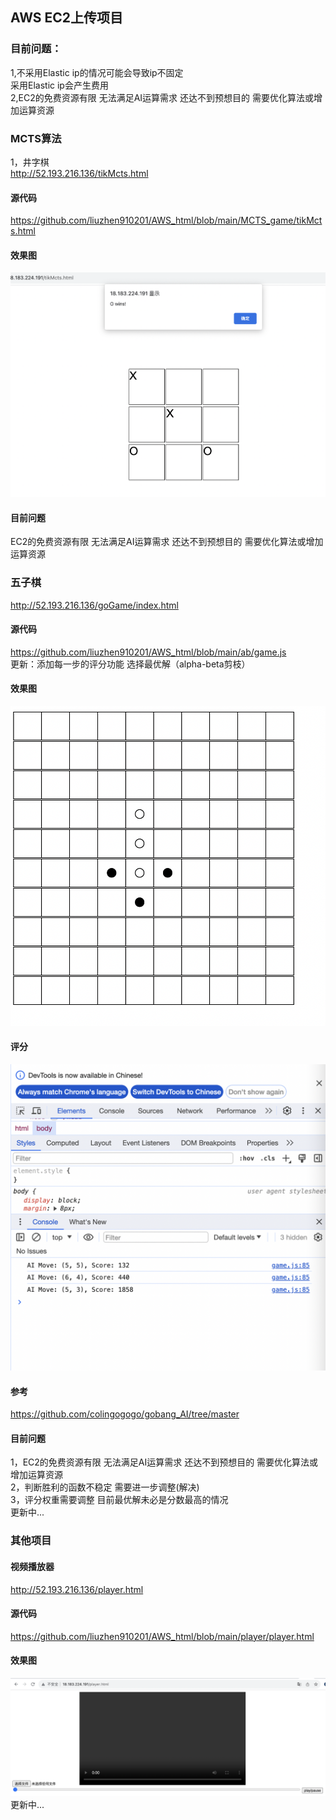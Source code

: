## AWS EC2上传项目
### 目前问题：<br>
1,不采用Elastic ip的情况可能会导致ip不固定<br>
采用Elastic ip会产生费用<br>
2,EC2的免费资源有限 无法满足AI运算需求 还达不到预想目的 需要优化算法或增加运算资源
### MCTS算法
1，井字棋<br>
http://52.193.216.136/tikMcts.html
<br>
#### 源代码
https://github.com/liuzhen910201/AWS_html/blob/main/MCTS_game/tikMcts.html<br>
#### 效果图
![](https://github.com/liuzhen910201/AWS_html/blob/main/image/tik.png)
#### 目前问题
EC2的免费资源有限 无法满足AI运算需求 还达不到预想目的 需要优化算法或增加运算资源
### 五子棋
http://52.193.216.136/goGame/index.html<br>
#### 源代码
https://github.com/liuzhen910201/AWS_html/blob/main/ab/game.js<br>
更新：添加每一步的评分功能 选择最优解（alpha-beta剪枝）
#### 效果图
![](https://github.com/liuzhen910201/AWS_html/blob/main/image/ab_go.png)
#### 评分
![](https://github.com/liuzhen910201/AWS_html/blob/main/image/score.png)

#### 参考
https://github.com/colingogogo/gobang_AI/tree/master<br>

#### 目前问题
1，EC2的免费资源有限 无法满足AI运算需求 还达不到预想目的 需要优化算法或增加运算资源<br>
2，判断胜利的函数不稳定 需要进一步调整(解决)<br>
3，评分权重需要调整 目前最优解未必是分数最高的情况<br>
更新中...
<br>
### 其他项目
#### 视频播放器
http://52.193.216.136/player.html

#### 源代码
https://github.com/liuzhen910201/AWS_html/blob/main/player/player.html <br>
#### 效果图
![](https://github.com/liuzhen910201/AWS_html/blob/main/image/player.png)
<br>
更新中...
<br>
